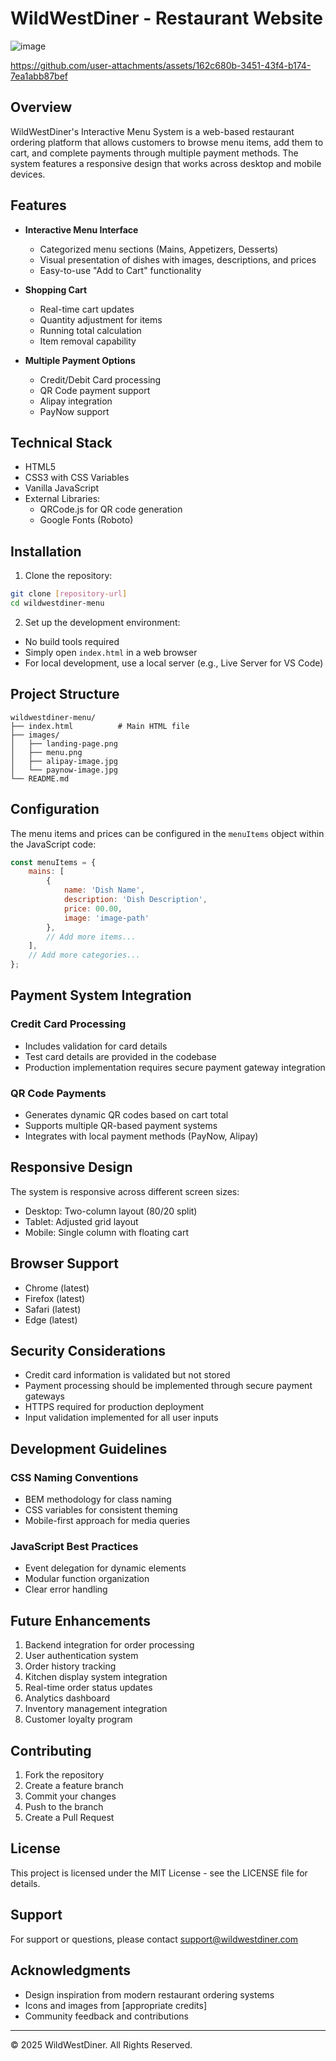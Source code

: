 # WildWestDiner - Restaurant Website
![image](https://github.com/user-attachments/assets/5be1a9b6-a179-4637-95e7-b5ebec40f810)


https://github.com/user-attachments/assets/162c680b-3451-43f4-b174-7ea1abb87bef

## Overview
WildWestDiner's Interactive Menu System is a web-based restaurant ordering platform that allows customers to browse menu items, add them to cart, and complete payments through multiple payment methods. The system features a responsive design that works across desktop and mobile devices.

## Features
- **Interactive Menu Interface**
  - Categorized menu sections (Mains, Appetizers, Desserts)
  - Visual presentation of dishes with images, descriptions, and prices
  - Easy-to-use "Add to Cart" functionality

- **Shopping Cart**
  - Real-time cart updates
  - Quantity adjustment for items
  - Running total calculation
  - Item removal capability

- **Multiple Payment Options**
  - Credit/Debit Card processing
  - QR Code payment support
  - Alipay integration
  - PayNow support

## Technical Stack
- HTML5
- CSS3 with CSS Variables
- Vanilla JavaScript
- External Libraries:
  - QRCode.js for QR code generation
  - Google Fonts (Roboto)

## Installation

1. Clone the repository:
```bash
git clone [repository-url]
cd wildwestdiner-menu
```

2. Set up the development environment:
- No build tools required
- Simply open `index.html` in a web browser
- For local development, use a local server (e.g., Live Server for VS Code)

## Project Structure
```
wildwestdiner-menu/
├── index.html          # Main HTML file
├── images/            
│   ├── landing-page.png
│   ├── menu.png
│   ├── alipay-image.jpg
│   └── paynow-image.jpg
└── README.md
```

## Configuration
The menu items and prices can be configured in the `menuItems` object within the JavaScript code:

```javascript
const menuItems = {
    mains: [
        {
            name: 'Dish Name',
            description: 'Dish Description',
            price: 00.00,
            image: 'image-path'
        },
        // Add more items...
    ],
    // Add more categories...
};
```

## Payment System Integration

### Credit Card Processing
- Includes validation for card details
- Test card details are provided in the codebase
- Production implementation requires secure payment gateway integration

### QR Code Payments
- Generates dynamic QR codes based on cart total
- Supports multiple QR-based payment systems
- Integrates with local payment methods (PayNow, Alipay)

## Responsive Design
The system is responsive across different screen sizes:
- Desktop: Two-column layout (80/20 split)
- Tablet: Adjusted grid layout
- Mobile: Single column with floating cart

## Browser Support
- Chrome (latest)
- Firefox (latest)
- Safari (latest)
- Edge (latest)

## Security Considerations
- Credit card information is validated but not stored
- Payment processing should be implemented through secure payment gateways
- HTTPS required for production deployment
- Input validation implemented for all user inputs

## Development Guidelines

### CSS Naming Conventions
- BEM methodology for class naming
- CSS variables for consistent theming
- Mobile-first approach for media queries

### JavaScript Best Practices
- Event delegation for dynamic elements
- Modular function organization
- Clear error handling

## Future Enhancements
1. Backend integration for order processing
2. User authentication system
3. Order history tracking
4. Kitchen display system integration
5. Real-time order status updates
6. Analytics dashboard
7. Inventory management integration
8. Customer loyalty program

## Contributing
1. Fork the repository
2. Create a feature branch
3. Commit your changes
4. Push to the branch
5. Create a Pull Request

## License
This project is licensed under the MIT License - see the LICENSE file for details.

## Support
For support or questions, please contact [support@wildwestdiner.com](mailto:support@wildwestdiner.com)

## Acknowledgments
- Design inspiration from modern restaurant ordering systems
- Icons and images from [appropriate credits]
- Community feedback and contributions

---
© 2025 WildWestDiner. All Rights Reserved.
